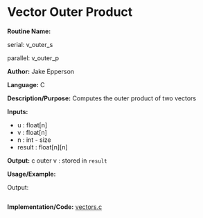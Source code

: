 # Vector Outer Product

**Routine Name:** 

serial: v_outer_s

parallel: v_outer_p

**Author:** Jake Epperson

**Language:** C

**Description/Purpose:** Computes the outer product of two vectors

**Inputs:**

- u : float[n]
- v : float[n]
- n : int - size
- result : float[n][n]

**Output:** c outer v : stored in `result`

**Usage/Example:**

Output:
```
```

**Implementation/Code:** [vectors.c](../../../../src/linear_algebra/C/vectors.c)